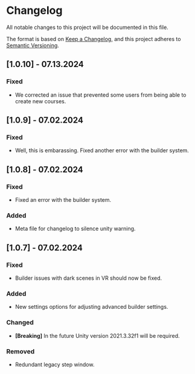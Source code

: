 # Changelog
All notable changes to this project will be documented in this file.

The format is based on [Keep a Changelog](https://keepachangelog.com/en/1.0.0/),
and this project adheres to [Semantic Versioning](https://semver.org/spec/v2.0.0.html).

## [1.0.10] - 07.13.2024
### Fixed
- We corrected an issue that prevented some users from being able to create new courses.

## [1.0.9] - 07.02.2024
### Fixed
- Well, this is embarassing. Fixed another error with the builder system.

## [1.0.8] - 07.02.2024
### Fixed
- Fixed an error with the builder system.
### Added
- Meta file for changelog to silence unity warning.

## [1.0.7] - 07.02.2024
### Fixed
- Builder issues with dark scenes in VR should now be fixed.
### Added
- New settings options for adjusting advanced builder settings.
### Changed
- **[Breaking]** In the future Unity version 2021.3.32f1 will be required.
### Removed
- Redundant legacy step window.
